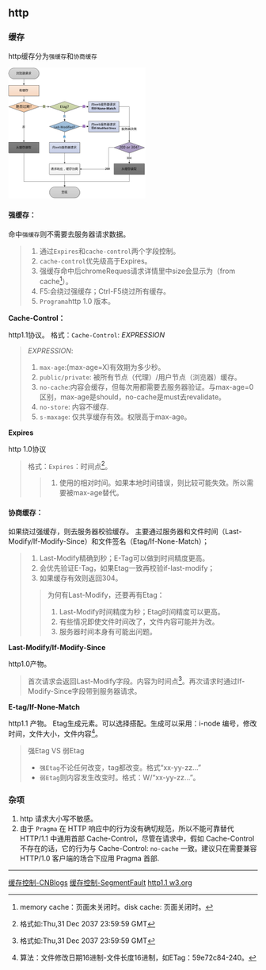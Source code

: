 ## http

### 缓存

http缓存分为`强缓存`和`协商缓存`

<img src="../../.././.src/940884-20180423141951735-912699213.png" alt="缓存流程图" style="zoom:50%;" />

#### 强缓存：

命中`强缓存`则不需要去服务器请求数据。

> 1. 通过`Expires`和`cache-control`两个字段控制。
> 2. `cache-control`优先级高于Expires。
> 3. 强缓存命中后chromeReques请求详情里中size会显示为（from cache[^cache]）。
> 4. F5:会绕过强缓存；Ctrl-F5绕过所有缓存。
> 5. `Programa`http 1.0 版本。

**Cache-Control：**

http1.1协议。
格式：`Cache-Control`: *EXPRESSION*  

> *EXPRESSION*:
> 
> 1. `max-age`:(max-age=X)有效期为多少秒。
> 2. `public/private`: 被所有节点（代理）/用户节点（浏览器）缓存。
> 3. `no-cache`:内容会缓存，但每次用都需要去服务器验证。与max-age=0区别，max-age是should，no-cache是must去revalidate。
> 4. `no-store`: 内容不缓存.
> 5. `s-maxage`: 仅共享缓存有效。权限高于max-age。

**Expires**

http 1.0协议

> 格式：`Expires`：时间点[^时间格式]。
> 
> > 1. 使用的相对时间。如果本地时间错误，则比较可能失效。所以需要被max-age替代。

#### 协商缓存：

如果绕过强缓存，则去服务器校验缓存。
主要通过服务器和文件时间（Last-Modify/If-Modify-Since）和文件签名（Etag/If-None-Match）；

> 1. Last-Modify精确到秒；E-Tag可以做到时间精度更高。
> 2. 会优先验证E-Tag，如果Etag一致再校验if-last-modify；
> 3. 如果缓存有效则返回304。
> 
> > 为何有Last-Modify，还要再有Etag：
> > 
> > 1. Last-Modify时间精度为秒；Etag时间精度可以更高。
> > 2. 有些情况即使文件时间改了，文件内容可能并为改。
> > 3. 服务器时间本身有可能出问题。

**Last-Modify/If-Modify-Since**

http1.0产物。

>  首次请求会返回Last-Modify字段。内容为时间点[^时间格式]。再次请求时通过If-Modify-Since字段带到服务器请求。

**E-tag/If-None-Match**

http1.1 产物。
Etag生成元素。可以选择搭配。生成可以采用：i-node 编号，修改时间，文件大小，文件内容[^nginx Etag]。

> 强Etag VS 弱Etag
> 
> - `强Etag`不论任何改变，tag都改变。格式“xx-yy-zz...”
> - `弱Etag`则内容发生改变时。格式：W/“xx-yy-zz...”。

### 杂项

1. http 请求大小写不敏感。
2. 由于 `Pragma` 在 HTTP 响应中的行为没有确切规范，所以不能可靠替代 HTTP/1.1 中通用首部 Cache-Control，尽管在请求中，假如 Cache-Control 不存在的话，它的行为与 Cache-Control: `no-cache` 一致。建议只在需要兼容 HTTP/1.0 客户端的场合下应用 Pragma 首部.

----

[^时间格式]: 格式如:Thu,31 Dec 2037 23:59:59 GMT
[^cache]: memory cache：页面未关闭时。disk cache: 页面关闭时。
[^nginx Etag]: 算法：文件修改日期16进制-文件长度16进制，如ETag：59e72c84-240。

[缓存控制-CNBlogs](https://www.cnblogs.com/ranyonsue/p/8918908.html)
[缓存控制-SegmentFault](https://segmentfault.com/a/1190000016546106)
[http1.1 w3.org](https://www.w3.org/Protocols/rfc2616/rfc2616-sec14.html)
